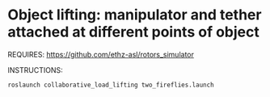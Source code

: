 Object lifting: manipulator and tether attached at different points of object 
==========================

REQUIRES:
https://github.com/ethz-asl/rotors_simulator

INSTRUCTIONS:
~~~~
roslaunch collaborative_load_lifting two_fireflies.launch
~~~~
